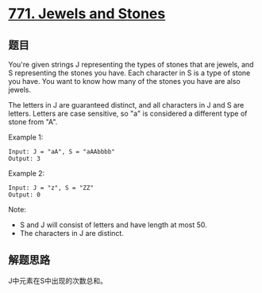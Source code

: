 # [771. Jewels and Stones](https://leetcode.com/problems/jewels-and-stones/)

## 题目
You're given strings J representing the types of stones that are jewels, and S representing the stones you have.  Each character in S is a type of stone you have.  You want to know how many of the stones you have are also jewels.

The letters in J are guaranteed distinct, and all characters in J and S are letters. Letters are case sensitive, so "a" is considered a different type of stone from "A".

Example 1:
```text
Input: J = "aA", S = "aAAbbbb"
Output: 3
```

Example 2:
```text
Input: J = "z", S = "ZZ"
Output: 0
```

Note:

- S and J will consist of letters and have length at most 50.
- The characters in J are distinct.

## 解题思路
J中元素在S中出现的次数总和。